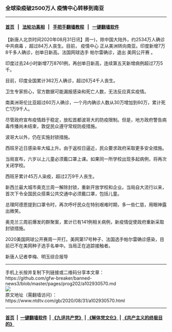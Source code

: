 ### 全球染疫破2500万人 疫情中心转移到南亚
------------------------

#### [首页](https://github.com/gfw-breaker/banned-news3/blob/master/README.md) &nbsp;&nbsp;|&nbsp;&nbsp; [法轮功真相](https://github.com/begood0513/basic/blob/master/README.md)  &nbsp;&nbsp;|&nbsp;&nbsp; [手把手翻墙教程](https://github.com/gfw-breaker/guides/wiki)  &nbsp;&nbsp;|&nbsp;&nbsp; [一键翻墙软件](https://github.com/gfw-breaker/nogfw/blob/master/README.md)  



<div><div class="post_content" itemprop="articleBody">
 <p>
  【新唐人北京时间2020年08月31日讯】周一)，除中国大陆外，约2534万人确诊
  <ok href="https://www.ntdtv.com/gb/中共病毒.htm">
   中共病毒
  </ok>
  ，超过84万人丧生。目前，
  <ok href="https://www.ntdtv.com/gb/疫情中心.htm">
   疫情中心
  </ok>
  正从美洲转向南亚。印度新增7万8千多人确诊，创单日新高。法国网球选手 帕尔雷确诊，退出
  <ok href="https://www.ntdtv.com/gb/美网公开赛.htm">
   美网公开赛
  </ok>
  。
 </p>
 <p>
  印度过去24小时新增7万8761例，再创单日新高，连续第五天新增病例超过7万5千。
 </p>
 <p>
  目前，印度全国累计362万人确诊，超过6万4千人丧生。
 </p>
 <p>
  卫生专家担心，官方数据可能漏报感染和死亡人数，无法反应真实疫情。
 </p>
 <p>
  南美洲哥伦比亚超过60万人确诊，一个月内确诊人数从30万增加到60万，累计死亡1万9千人。
 </p>
 <p>
  尽管政府宣布疫情趋于稳定，放松首都波哥大的防疫限制。但是，地方政府警告病毒传播尚未结束，敦促民众遵守常规防疫措施。
 </p>
 <p>
  波哥大以外，仍在实施封锁措施。
 </p>
 <p>
  西班牙近日感染率大幅上升。由于返校日逼近，民众要求政府采取更多安全措施。
 </p>
 <p>
  当局宣布，六岁以上儿童必须戴口罩上课。如果同一所学校出现多起病例，将再次关闭学校。
 </p>
 <p>
  西班牙累计45万人染疫，超过2万9千人丧生。
 </p>
 <p>
  新西兰最大城市奥克兰周一解除封锁，重新开放学校和企业。当局自大流行以来，首次下令全国民众搭乘公共交通中必须戴口罩，包括儿童。
 </p>
 <p>
  总理阿德恩提到口罩令时，再次呼吁民众在特别艰难时期，多一些仁慈，用眼神露出微笑。
 </p>
 <p>
  奥克兰三周前爆发的群聚案，累计已有141例相关病例，新疫情促使政府重新采取封锁措施。
 </p>
 <p>
  2020美国网球公开赛周一开打。美网第17号种子、法国选手帕尔雷确诊感染，目前已不在美网种子选手名单中。当局正在追踪接触者。
 </p>
 <p>
  新唐人记者李梅、明玉综合报导
 </p>
 <div class="single_ad">
 </div>
</div>
</div>
<hr/>
手机上长按并复制下列链接或二维码分享本文章：<br/>
https://github.com/gfw-breaker/banned-news3/blob/master/pages/prog202/a102930570.md <br/>
<a href='https://github.com/gfw-breaker/banned-news3/blob/master/pages/prog202/a102930570.md'><img src='https://github.com/gfw-breaker/banned-news3/blob/master/pages/prog202/a102930570.md.png'/></a> <br/>
原文地址（需翻墙访问）：https://www.ntdtv.com/gb/2020/08/31/a102930570.html


------------------------
#### [首页](https://github.com/gfw-breaker/banned-news3/blob/master/README.md) &nbsp;|&nbsp; [一键翻墙软件](https://github.com/gfw-breaker/nogfw/blob/master/README.md) &nbsp;| [《九评共产党》](https://github.com/gfw-breaker/9ping.md/blob/master/README.md#九评之一评共产党是什么) | [《解体党文化》](https://github.com/gfw-breaker/jtdwh.md/blob/master/README.md) | [《共产主义的终极目的》](https://github.com/gfw-breaker/gczydzjmd.md/blob/master/README.md)


<img src='http://gfw-breaker.win/banned-news3/pages/prog202/a102930570.md' width='0px' height='0px'/>